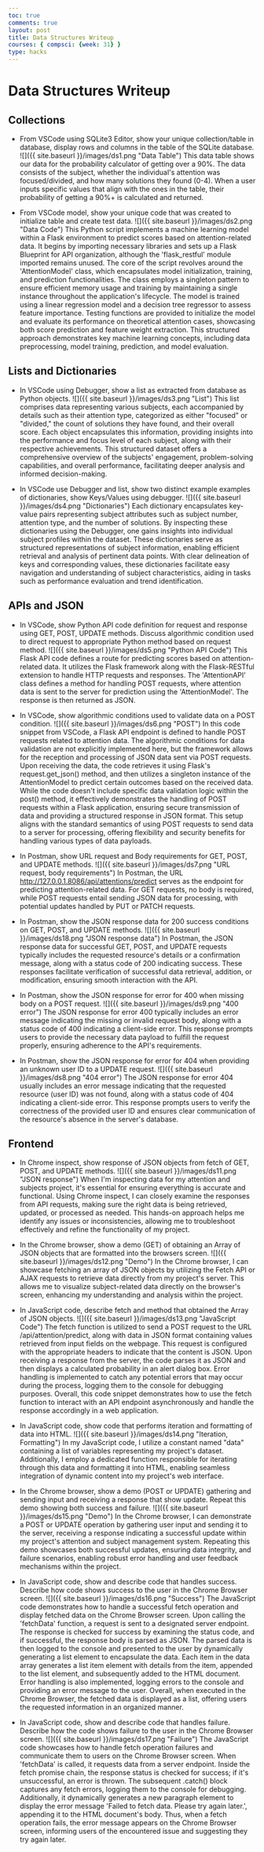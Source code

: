 ```yaml
---
toc: true
comments: true
layout: post
title: Data Structures Writeup
courses: { compsci: {week: 31} }
type: hacks
---
```


# Data Structures Writeup

## Collections
- From VSCode using SQLite3 Editor, show your unique collection/table in database, display rows and columns in the table of the SQLite database.
![]({{ site.baseurl }}/images/ds1.png "Data Table")
This data table shows our data for the probability calculator of getting over a 90%. The data consists of the subject, whether the individual's attention was focused/divided, and how many solutions they found (0-4). When a user inputs specific values that align with the ones in the table, their probability of getting a 90%+ is calculated and returned.

- From VSCode model, show your unique code that was created to initialize table and create test data.
![]({{ site.baseurl }}/images/ds2.png "Data Code")
This Python script implements a machine learning model within a Flask environment to predict scores based on attention-related data. It begins by importing necessary libraries and sets up a Flask Blueprint for API organization, although the 'flask_restful' module imported remains unused. The core of the script revolves around the 'AttentionModel' class, which encapsulates model initialization, training, and prediction functionalities. The class employs a singleton pattern to ensure efficient memory usage and training by maintaining a single instance throughout the application's lifecycle. The model is trained using a linear regression model and a decision tree regressor to assess feature importance. Testing functions are provided to initialize the model and evaluate its performance on theoretical attention cases, showcasing both score prediction and feature weight extraction. This structured approach demonstrates key machine learning concepts, including data preprocessing, model training, prediction, and model evaluation.

## Lists and Dictionaries
- In VSCode using Debugger, show a list as extracted from database as Python objects.
![]({{ site.baseurl }}/images/ds3.png "List")
This list comprises data representing various subjects, each accompanied by details such as their attention type, categorized as either "focused" or "divided," the count of solutions they have found, and their overall score. Each object encapsulates this information, providing insights into the performance and focus level of each subject, along with their respective achievements. This structured dataset offers a comprehensive overview of the subjects' engagement, problem-solving capabilities, and overall performance, facilitating deeper analysis and informed decision-making.

- In VSCode use Debugger and list, show two distinct example examples of dictionaries, show Keys/Values using debugger.
![]({{ site.baseurl }}/images/ds4.png "Dictionaries")
Each dictionary encapsulates key-value pairs representing subject attributes such as subject number, attention type, and the number of solutions. By inspecting these dictionaries using the Debugger, one gains insights into individual subject profiles within the dataset. These dictionaries serve as structured representations of subject information, enabling efficient retrieval and analysis of pertinent data points. With clear delineation of keys and corresponding values, these dictionaries facilitate easy navigation and understanding of subject characteristics, aiding in tasks such as performance evaluation and trend identification.

## APIs and JSON
- In VSCode, show Python API code definition for request and response using GET, POST, UPDATE methods. Discuss algorithmic condition used to direct request to appropriate Python method based on request method.
![]({{ site.baseurl }}/images/ds5.png "Python API Code")
This Flask API code defines a route for predicting scores based on attention-related data. It utilizes the Flask framework along with the Flask-RESTful extension to handle HTTP requests and responses. The 'AttentionAPI' class defines a method for handling POST requests, where attention data is sent to the server for prediction using the 'AttentionModel'. The response is then returned as JSON.

- In VSCode, show algorithmic conditions used to validate data on a POST condition.
![]({{ site.baseurl }}/images/ds6.png "POST")
In this code snippet from VSCode, a Flask API endpoint is defined to handle POST requests related to attention data. The algorithmic conditions for data validation are not explicitly implemented here, but the framework allows for the reception and processing of JSON data sent via POST requests. Upon receiving the data, the code retrieves it using Flask's request.get_json() method, and then utilizes a singleton instance of the AttentionModel to predict certain outcomes based on the received data. While the code doesn't include specific data validation logic within the post() method, it effectively demonstrates the handling of POST requests within a Flask application, ensuring secure transmission of data and providing a structured response in JSON format. This setup aligns with the standard semantics of using POST requests to send data to a server for processing, offering flexibility and security benefits for handling various types of data payloads.

- In Postman, show URL request and Body requirements for GET, POST, and UPDATE methods.
![]({{ site.baseurl }}/images/ds7.png "URL request, body requirements")
In Postman, the URL http://127.0.0.1.8086/api/attentions/predict serves as the endpoint for predicting attention-related data. For GET requests, no body is required, while POST requests entail sending JSON data for processing, with potential updates handled by PUT or PATCH requests.

- In Postman, show the JSON response data for 200 success conditions on GET, POST, and UPDATE methods.
![]({{ site.baseurl }}/images/ds18.png "JSON response data")
In Postman, the JSON response data for successful GET, POST, and UPDATE requests typically includes the requested resource's details or a confirmation message, along with a status code of 200 indicating success. These responses facilitate verification of successful data retrieval, addition, or modification, ensuring smooth interaction with the API.

- In Postman, show the JSON response for error for 400 when missing body on a POST request.
![]({{ site.baseurl }}/images/ds9.png "400 error")
The JSON response for error 400 typically includes an error message indicating the missing or invalid request body, along with a status code of 400 indicating a client-side error. This response prompts users to provide the necessary data payload to fulfill the request properly, ensuring adherence to the API's requirements.

- In Postman, show the JSON response for error for 404 when providing an unknown user ID to a UPDATE request.
![]({{ site.baseurl }}/images/ds8.png "404 error")
The JSON response for error 404 usually includes an error message indicating that the requested resource (user ID) was not found, along with a status code of 404 indicating a client-side error. This response prompts users to verify the correctness of the provided user ID and ensures clear communication of the resource's absence in the server's database.

## Frontend
- In Chrome inspect, show response of JSON objects from fetch of GET, POST, and UPDATE methods.
![]({{ site.baseurl }}/images/ds11.png "JSON response")
When I'm inspecting data for my attention and subjects project, it's essential for ensuring everything is accurate and functional. Using Chrome inspect, I can closely examine the responses from API requests, making sure the right data is being retrieved, updated, or processed as needed. This hands-on approach helps me identify any issues or inconsistencies, allowing me to troubleshoot effectively and refine the functionality of my project.

- In the Chrome browser, show a demo (GET) of obtaining an Array of JSON objects that are formatted into the browsers screen.
![]({{ site.baseurl }}/images/ds12.png "Demo")
In the Chrome browser, I can showcase fetching an array of JSON objects by utilizing the Fetch API or AJAX requests to retrieve data directly from my project's server. This allows me to visualize subject-related data directly on the browser's screen, enhancing my understanding and analysis within the project.

- In JavaScript code, describe fetch and method that obtained the Array of JSON objects.
![]({{ site.baseurl }}/images/ds13.png "JavaScript Code")
The fetch function is utilized to send a POST request to the URL /api/attention/predict, along with data in JSON format containing values retrieved from input fields on the webpage. This request is configured with the appropriate headers to indicate that the content is JSON. Upon receiving a response from the server, the code parses it as JSON and then displays a calculated probability in an alert dialog box. Error handling is implemented to catch any potential errors that may occur during the process, logging them to the console for debugging purposes. Overall, this code snippet demonstrates how to use the fetch function to interact with an API endpoint asynchronously and handle the response accordingly in a web application.

- In JavaScript code, show code that performs iteration and formatting of data into HTML.
![]({{ site.baseurl }}/images/ds14.png "Iteration, Formatting")
In my JavaScript code, I utilize a constant named "data" containing a list of variables representing my project's dataset. Additionally, I employ a dedicated function responsible for iterating through this data and formatting it into HTML, enabling seamless integration of dynamic content into my project's web interface.

- In the Chrome browser, show a demo (POST or UPDATE) gathering and sending input and receiving a response that show update. Repeat this demo showing both success and failure.
![]({{ site.baseurl }}/images/ds15.png "Demo")
In the Chrome browser, I can demonstrate a POST or UPDATE operation by gathering user input and sending it to the server, receiving a response indicating a successful update within my project's attention and subject management system. Repeating this demo showcases both successful updates, ensuring data integrity, and failure scenarios, enabling robust error handling and user feedback mechanisms within the project.

- In JavaScript code, show and describe code that handles success. Describe how code shows success to the user in the Chrome Browser screen.
![]({{ site.baseurl }}/images/ds16.png "Success")
The JavaScript code demonstrates how to handle a successful fetch operation and display fetched data on the Chrome Browser screen. Upon calling the 'fetchData' function, a request is sent to a designated server endpoint. The response is checked for success by examining the status code, and if successful, the response body is parsed as JSON. The parsed data is then logged to the console and presented to the user by dynamically generating a list element to encapsulate the data. Each item in the data array generates a list item element with details from the item, appended to the list element, and subsequently added to the HTML document. Error handling is also implemented, logging errors to the console and providing an error message to the user. Overall, when executed in the Chrome Browser, the fetched data is displayed as a list, offering users the requested information in an organized manner.

- In JavaScript code, show and describe code that handles failure. Describe how the code shows failure to the user in the Chrome Browser screen.
![]({{ site.baseurl }}/images/ds17.png "Failure")
The JavaScript code showcases how to handle fetch operation failures and communicate them to users on the Chrome Browser screen. When 'fetchData' is called, it requests data from a server endpoint. Inside the fetch promise chain, the response status is checked for success; if it's unsuccessful, an error is thrown. The subsequent .catch() block captures any fetch errors, logging them to the console for debugging. Additionally, it dynamically generates a new paragraph element to display the error message 'Failed to fetch data. Please try again later.', appending it to the HTML document's body. Thus, when a fetch operation fails, the error message appears on the Chrome Browser screen, informing users of the encountered issue and suggesting they try again later.